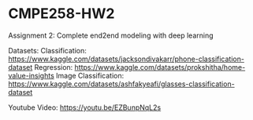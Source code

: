 # CMPE258-HW2
Assignment 2: Complete end2end modeling with deep learning

Datasets:
Classification: https://www.kaggle.com/datasets/jacksondivakarr/phone-classification-dataset
Regression: https://www.kaggle.com/datasets/prokshitha/home-value-insights
Image Classification: https://www.kaggle.com/datasets/ashfakyeafi/glasses-classification-dataset

Youtube Video:
https://youtu.be/EZBunpNqL2s
